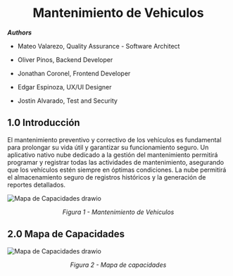 <h1 align="center"> Mantenimiento de Vehiculos </center></h1>

**_Authors_**
+ Mateo Valarezo, Quality Assurance - Software Architect

+ Oliver Pinos, Backend Developer

+ Jonathan Coronel, Frontend Developer

+ Edgar Espinoza, UX/UI Designer

+ Jostin Alvarado, Test and Security

## 1.0 Introducción
El mantenimiento preventivo y correctivo de los vehículos es fundamental para prolongar su vida útil y garantizar su funcionamiento seguro. Un aplicativo nativo nube dedicado a la gestión del mantenimiento permitirá programar y registrar todas las actividades de mantenimiento, asegurando que los vehículos estén siempre en óptimas condiciones. La nube permitirá el almacenamiento seguro de registros históricos y la generación de reportes detallados.

![Mapa de Capacidades drawio](https://github.com/user-attachments/assets/c34fc3b7-be38-49b4-8558-174c7ce8fb46)

<p align="center">
<i>
Figura 1 - Mantenimiento de Vehiculos<br/>
</i>
</p>

## 2.0 Mapa de Capacidades

![Mapa de Capacidades drawio](https://github.com/user-attachments/assets/3a182797-9a11-42e0-9e40-86350b9c314d)

<p align="center">
<i>
Figura 2 - Mapa de capacidades <br/>
</i>
</p>
